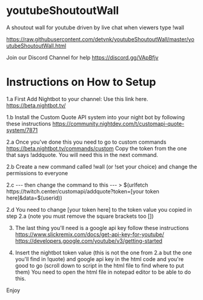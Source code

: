 # youtubeShoutoutWall
A shoutout wall for youtube driven by live chat when viewers type !wall

https://raw.githubusercontent.com/detvnk/youtubeShoutoutWall/master/youtubeShoutoutWall.html

Join our Discord Channel for help 
https://discord.gg/VApBfjv

# Instructions on How to Setup

1.a First Add Nightbot to your channel: Use this link here.
https://beta.nightbot.tv/

1.b Install the Custom Quote API system into your night bot by following these instructions
https://community.nightdev.com/t/customapi-quote-system/7871

2.a Once you've done this you need to go to custom commands 
https://beta.nightbot.tv/commands/custom
Copy the token from the one that says !addquote. You will need this in the next command.

2.b Create a new command called !wall (or !set your choice) and change the  permissions to everyone

2.c --- then change the command to this  --- > 
$(urlfetch https://twitch.center/customapi/addquote?token=[your token here]&data=$(userid))

2.d You need to change [your token here] to the token value you copied in step 2.a (note you must remove the square brackets too [])

3. The last thing you'll need is a google api key
follow these instructions
https://www.slickremix.com/docs/get-api-key-for-youtube/
https://developers.google.com/youtube/v3/getting-started

4. Insert the nightbot token value (this is not the one from 2.a but the one you'll find in !quote) and google api key in the html code and you're good to go (scroll down to script in the html file to find where to put them)
You need to open the html file in notepad editor to be able to do this.

Enjoy
